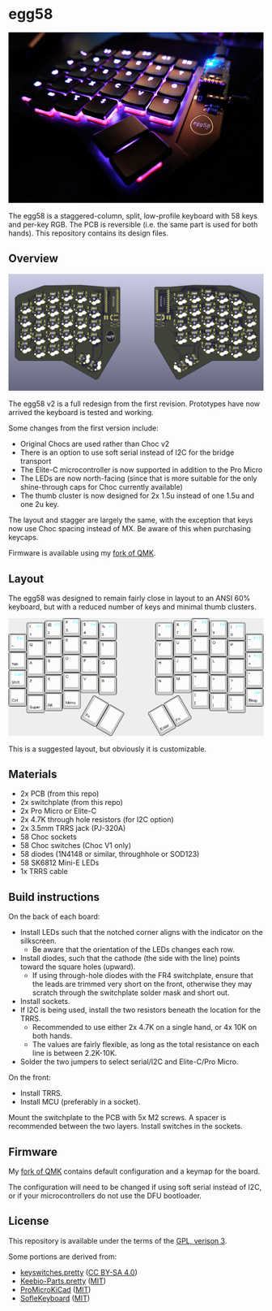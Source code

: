 # egg58

![photo](images/egg58.jpg)

The egg58 is a staggered-column, split, low-profile keyboard with 58 keys and per-key RGB. The PCB is reversible (i.e. the same part is used for both hands). This repository contains its design files.

## Overview

![render](images/render.png)

The egg58 v2 is a full redesign from the first revision. Prototypes have now arrived the keyboard is tested and working.

Some changes from the first version include:
- Original Chocs are used rather than Choc v2
- There is an option to use soft serial instead of I2C for the bridge transport
- The Elite-C microcontroller is now supported in addition to the Pro Micro
- The LEDs are now north-facing (since that is more suitable for the only shine-through caps for Choc currently available)
- The thumb cluster is now designed for 2x 1.5u instead of one 1.5u and one 2u key.

The layout and stagger are largely the same, with the exception that keys now use Choc spacing instead of MX. Be aware of this when purchasing keycaps.

Firmware is available using my [fork of QMK](https://github.com/tmick0/qmk_firmware/tree/egg58/keyboards/egg58).

## Layout

The egg58 was designed to remain fairly close in layout to an ANSI 60% keyboard, but with a reduced number of keys and
minimal thumb clusters.

![layout](images/layout.png)

This is a suggested layout, but obviously it is customizable.

## Materials

- 2x PCB (from this repo)
- 2x switchplate (from this repo)
- 2x Pro Micro or Elite-C 
- 2x 4.7K through hole resistors (for I2C option)
- 2x 3.5mm TRRS jack (PJ-320A)
- 58 Choc sockets
- 58 Choc switches (Choc V1 only)
- 58 diodes (1N4148 or similar, throughhole or SOD123)
- 58 SK6812 Mini-E LEDs
- 1x TRRS cable

## Build instructions

On the back of each board:

- Install LEDs such that the notched corner aligns with the indicator on the silkscreen.
  - Be aware that the orientation of the LEDs changes each row.
- Install diodes, such that the cathode (the side with the line) points toward the square holes (upward). 
  - If using through-hole diodes with the FR4 switchplate, ensure that the leads are trimmed very short on the front, otherwise they may scratch through the switchplate solder mask and short out.
- Install sockets.
- If I2C is being used, install the two resistors beneath the location for the TRRS.
  - Recommended to use either 2x 4.7K on a single hand, or 4x 10K on both hands.
  - The values are fairly flexible, as long as the total resistance on each line is between 2.2K-10K.
- Solder the two jumpers to select serial/I2C and Elite-C/Pro Micro.

On the front:

- Install TRRS.
- Install MCU (preferably in a socket).

Mount the switchplate to the PCB with 5x M2 screws. A spacer is recommended between the two layers. Install switches in the sockets.

## Firmware

My [fork of QMK](https://github.com/tmick0/qmk_firmware/tree/egg58/keyboards/egg58) contains default configuration and a keymap for the board.

The configuration will need to be changed if using soft serial instead of I2C, or if your microcontrollers do not use the DFU bootloader.

## License

This repository is available under the terms of the [GPL, verison 3](LICENSE).

Some portions are derived from:

- [keyswitches.pretty](https://github.com/daprice/keyswitches.pretty) ([CC BY-SA 4.0](https://creativecommons.org/licenses/by-sa/4.0/))
- [Keebio-Parts.pretty](https://github.com/keebio/Keebio-Parts.pretty) ([MIT](https://github.com/keebio/Keebio-Parts.pretty/blob/master/LICENSE))
- [ProMicroKiCad](https://github.com/Biacco42/ProMicroKiCad) ([MIT](https://github.com/Biacco42/ProMicroKiCad/blob/master/LICENSE))
- [SofleKeyboard](https://github.com/josefadamcik/SofleKeyboard) ([MIT](https://github.com/josefadamcik/SofleKeyboard/blob/master/LICENSE))

